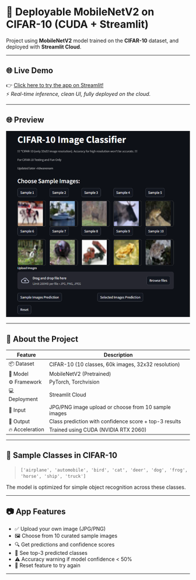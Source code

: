 # 🚀 Deployable MobileNetV2 on CIFAR-10 (CUDA + Streamlit)

Project using **MobileNetV2** model trained on the **CIFAR-10** dataset, and deployed with **Streamlit Cloud**.

---

## 🌐 Live Demo

👉 [Click here to try the app on Streamlit!](https://deployable-mobilenetv2-on-cifar-10-v1.streamlit.app/)  
⚡ *Real-time inference, clean UI, fully deployed on the cloud.*

---

## 🌐 Preview
![Screenshot](preview_image.png)

---

## 🧠 About the Project

| Feature                     | Description                                            |
|-----------------------------|--------------------------------------------------------|
| 📦 Dataset                 | CIFAR-10 (10 classes, 60k images, 32x32 resolution)    |
| 🧠 Model                   | MobileNetV2 (Pretrained)                               |
| ⚙️ Framework               | PyTorch, Torchvision                                   |
| 💻 Deployment              | Streamlit Cloud                                        |
| 🧪 Input                   | JPG/PNG image upload or choose from 10 sample images   |
| 🚀 Output                  | Class prediction with confidence score + top-3 results |
| 🔥 Acceleration            | Trained using CUDA (NVIDIA RTX 2060)                   |

---

## 📸 Sample Classes in CIFAR-10

> `['airplane', 'automobile', 'bird', 'cat', 'deer', 'dog', 'frog', 'horse', 'ship', 'truck']`
> 
The model is optimized for simple object recognition across these classes.

---

## 📷 App Features

- ✅ Upload your own image (JPG/PNG)
- 🖼️ Choose from 10 curated sample images
- 🔍 Get predictions and confidence scores
- 🔢 See top-3 predicted classes
- ⚠️ Accuracy warning if model confidence < 50%
- 🧼 Reset feature to try again

---

